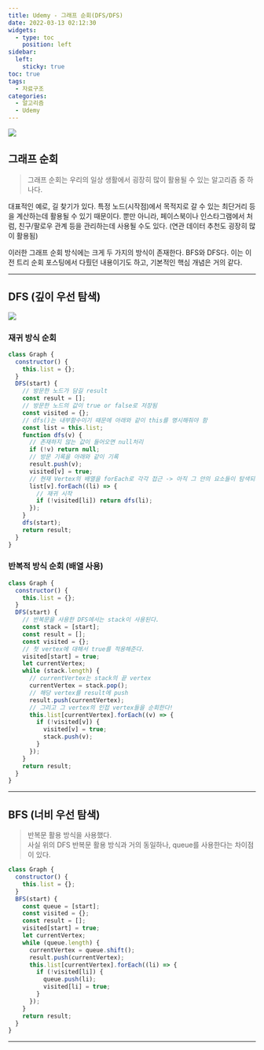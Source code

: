 ```yaml
---
title: Udemy - 그래프 순회(DFS/DFS)
date: 2022-03-13 02:12:30
widgets:
  - type: toc
    position: left
sidebar:
  left:
    sticky: true
toc: true
tags:
  - 자료구조
categories:
  - 알고리즘
  - Udemy
---
```


![](https://user-images.githubusercontent.com/67448481/158027666-b15a6c35-b642-44fb-b467-e8175a2d1c49.png)

## 그래프 순회

> 그래프 순회는 우리의 일상 생활에서 굉장히 많이 활용될 수 있는 알고리즘 중 하나다.

대표적인 예로, 길 찾기가 있다. 특정 노드(시작점)에서 목적지로 갈 수 있는 최단거리 등을 계산하는데 활용될 수 있기 때문이다. 뿐만 아니라, 페이스북이나 인스타그램에서 처럼, 친구/팔로우 관계 등을 관리하는데 사용될 수도 있다. (연관 데이터 추천도 굉장히 많이 활용됨)

이러한 그래프 순회 방식에는 크게 두 가지의 방식이 존재한다. BFS와 DFS다. 이는 이전 트리 순회 포스팅에서 다뤘던 내용이기도 하고, 기본적인 핵심 개념은 거의 같다.

---

## DFS (깊이 우선 탐색)

![](https://user-images.githubusercontent.com/67448481/158027665-fd834d28-037f-45c4-a1b0-74c888ff5ea3.png)

### 재귀 방식 순회

```jsx
class Graph {
  constructor() {
    this.list = {};
  }
  DFS(start) {
    // 방문한 노드가 담길 result
    const result = [];
    // 방문한 노드의 값이 true or false로 저장됨
    const visited = {};
    // dfs()는 내부함수이기 때문에 아래와 같이 this를 명시해줘야 함
    const list = this.list;
    function dfs(v) {
      // 존재하지 않는 값이 들어오면 null처리
      if (!v) return null;
      // 방문 기록을 아래와 같이 기록
      result.push(v);
      visited[v] = true;
      // 현재 Vertex의 배열을 forEach로 각각 접근 -> 아직 그 안의 요소들이 탐색되기 전이라면?
      list[v].forEach((li) => {
        // 재귀 시작
        if (!visited[li]) return dfs(li);
      });
    }
    dfs(start);
    return result;
  }
}
```

### 반복적 방식 순회 (배열 사용)

```jsx
class Graph {
  constructor() {
    this.list = {};
  }
  DFS(start) {
    // 반복문을 사용한 DFS에서는 stack이 사용된다.
    const stack = [start];
    const result = [];
    const visited = {};
    // 첫 vertex에 대해서 true를 적용해준다.
    visited[start] = true;
    let currentVertex;
    while (stack.length) {
      // currentVertex는 stack의 끝 vertex
      currentVertex = stack.pop();
      // 해당 vertex를 result에 push
      result.push(currentVertex);
      // 그리고 그 vertex의 인접 vertex들을 순회한다!
      this.list[currentVertex].forEach((v) => {
        if (!visited[v]) {
          visited[v] = true;
          stack.push(v);
        }
      });
    }
    return result;
  }
}
```

---

## BFS (너비 우선 탐색)

> 반복문 활용 방식을 사용했다.  
> 사실 위의 DFS 반복문 활용 방식과 거의 동일하나, queue를 사용한다는 차이점이 있다.

```jsx
class Graph {
  constructor() {
    this.list = {};
  }
  BFS(start) {
    const queue = [start];
    const visited = {};
    const result = [];
    visited[start] = true;
    let currentVertex;
    while (queue.length) {
      currentVertex = queue.shift();
      result.push(currentVertex);
      this.list[currentVertex].forEach((li) => {
        if (!visited[li]) {
          queue.push(li);
          visited[li] = true;
        }
      });
    }
    return result;
  }
}
```

---
